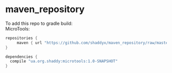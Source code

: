 # maven_repository
To add this repo to gradle build:  
MicroTools:  
```gradle
repositories {
     maven { url "https://github.com/shaddyx/maven_repository/raw/master/" }
}

dependencies {
  compile "ua.org.shaddy:microtools:1.0-SNAPSHOT"
}
```

